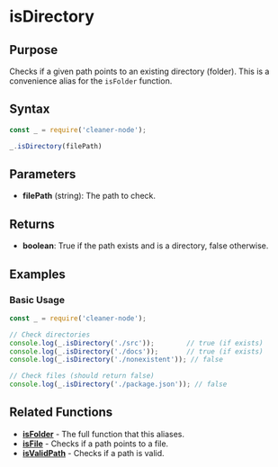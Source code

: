 # isDirectory

## Purpose
Checks if a given path points to an existing directory (folder). This is a convenience alias for the `isFolder` function.

## Syntax
```javascript
const _ = require('cleaner-node');

_.isDirectory(filePath)
```

## Parameters
- **filePath** (string): The path to check.

## Returns
- **boolean**: True if the path exists and is a directory, false otherwise.

## Examples

### Basic Usage
```javascript
const _ = require('cleaner-node');

// Check directories
console.log(_.isDirectory('./src'));        // true (if exists)
console.log(_.isDirectory('./docs'));       // true (if exists)
console.log(_.isDirectory('./nonexistent')); // false

// Check files (should return false)
console.log(_.isDirectory('./package.json')); // false
```

## Related Functions
- **[isFolder](./is-folder.md)** - The full function that this aliases.
- **[isFile](./is-file.md)** - Checks if a path points to a file.
- **[isValidPath](./is-valid-path.md)** - Checks if a path is valid.

